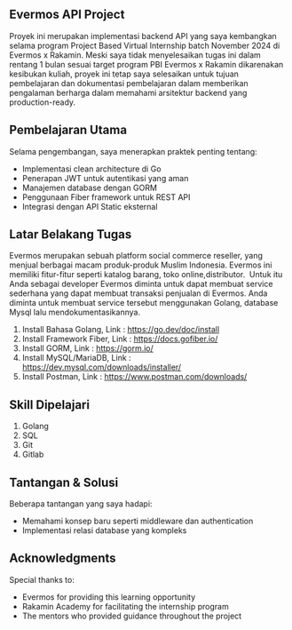 ## Evermos API Project

Proyek ini merupakan implementasi backend API yang saya kembangkan selama program Project Based Virtual Internship batch November 2024 di Evermos x Rakamin. Meski saya tidak menyelesaikan tugas ini dalam rentang 1 bulan sesuai target program PBI Evermos x Rakamin dikarenakan kesibukan kuliah, proyek ini tetap saya selesaikan untuk tujuan pembelajaran dan dokumentasi pembelajaran dalam memberikan pengalaman berharga dalam memahami arsitektur backend yang production-ready.

## Pembelajaran Utama

Selama pengembangan, saya menerapkan praktek penting tentang:
- Implementasi clean architecture di Go
- Penerapan JWT untuk autentikasi yang aman
- Manajemen database dengan GORM
- Penggunaan Fiber framework untuk REST API
- Integrasi dengan API Static eksternal 

## Latar Belakang Tugas

Evermos merupakan sebuah platform social commerce reseller, yang menjual berbagai macam produk-produk Muslim Indonesia. Evermos ini memiliki fitur-fitur seperti katalog barang, toko online,distributor.  Untuk itu Anda sebagai developer Evermos diminta untuk dapat membuat service sederhana yang dapat membuat transaksi penjualan di Evermos. Anda diminta untuk membuat service tersebut menggunakan Golang, database Mysql lalu mendokumentasikannya.

1. Install Bahasa Golang, Link : https://go.dev/doc/install
2. Install Framework Fiber, Link : https://docs.gofiber.io/
3. Install GORM, Link : https://gorm.io/
4. Install MySQL/MariaDB, Link : https://dev.mysql.com/downloads/installer/
5. Install Postman, Link : https://www.postman.com/downloads/

## Skill Dipelajari

1. Golang
2. SQL
3. Git
4. Gitlab

## Tantangan & Solusi

Beberapa tantangan yang saya hadapi:
- Memahami konsep baru seperti middleware dan authentication
- Implementasi relasi database yang kompleks

## Acknowledgments

Special thanks to:
- Evermos for providing this learning opportunity
- Rakamin Academy for facilitating the internship program
- The mentors who provided guidance throughout the project
